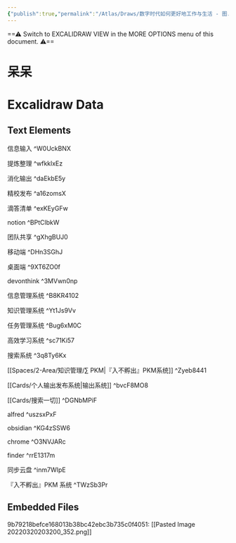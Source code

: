 ```yaml
---
{"publish":true,"permalink":"/Atlas/Draws/数字时代如何更好地工作与生活 - 图.md","title":"Text Elements","created":"2022-06-09","modified":"2023-03-14","tags":["excalidraw"],"cssclasses":""}
---
```


==⚠ Switch to EXCALIDRAW VIEW in the MORE OPTIONS menu of this document. ⚠==


# 呆呆

# Excalidraw Data

## Text Elements

信息输入 ^W0UckBNX

提炼整理 ^wfkklxEz

消化输出 ^daEkbE5y

精校发布 ^a16zomsX

滴答清单 ^exKEyGFw

notion ^BPtClbkW

团队共享 ^gXhgBUJ0

移动端 ^DHn3SGhJ

桌面端 ^9XT6ZO0f

devonthink ^3MVwn0np

信息管理系统 ^B8KR4102

知识管理系统 ^Yt1Js9Vv

任务管理系统 ^Bug6xM0C

高效学习系统 ^sc71Ki57

搜索系统 ^3q8Ty6Kx

[[Spaces/2-Area/知识管理/∑ PKM\|『入不孵出』PKM系统]] ^Zyeb8441

[[Cards/个人输出发布系统\|输出系统]] ^bvcF8MO8

[[Cards/搜索一切]] ^DGNbMPiF

alfred ^uszsxPxF

obsidian ^KG4zSSW6

chrome ^O3NVJARc

finder ^rrE1317m

同步云盘 ^inm7WIpE

『入不孵出』PKM 系统 ^TWzSb3Pr

## Embedded Files
9b79218befce168013b38bc42ebc3b735c0f4051: [[Pasted Image 20220320203200_352.png]]

